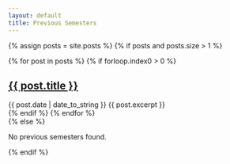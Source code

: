 ```yaml
---
layout: default
title: Previous Semesters
---
```


{% assign posts = site.posts %}
{% if posts and posts.size > 1 %}
  <div class="posts">
    {% for post in posts %}
      {% if forloop.index0 > 0 %}
        <div class="post">
          <h2 class="post-title">
            <a href="{{ post.url | relative_url }}">{{ post.title }}</a>
          </h2>
          <span class="post-date">{{ post.date | date_to_string }}</span>
          {{ post.excerpt }}
        </div>
      {% endif %}
    {% endfor %}
  </div>
{% else %}
  <p>No previous semesters found.</p>
{% endif %}